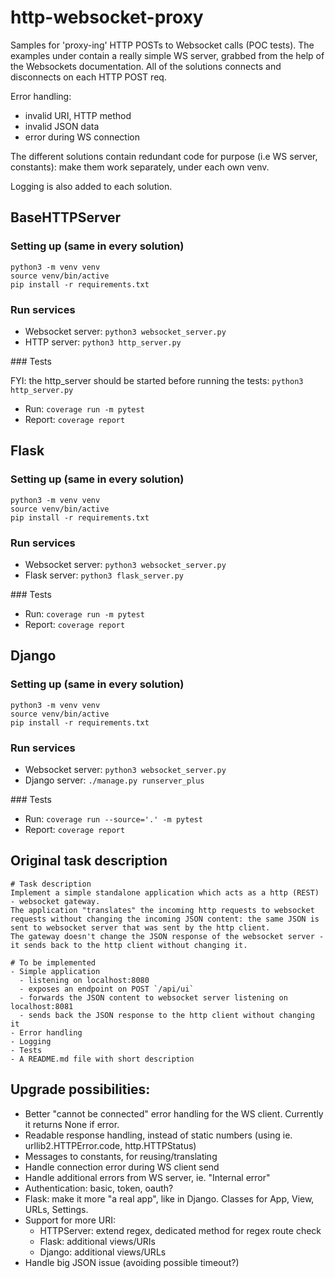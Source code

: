 # http-websocket-proxy
Samples for 'proxy-ing' HTTP POSTs to Websocket calls (POC tests).
The examples under contain a really simple WS server, grabbed from the help of the Websockets documentation.
All of the solutions connects and disconnects on each HTTP POST req.

Error handling:
- invalid URI, HTTP method
- invalid JSON data
- error during WS connection

The different solutions contain redundant code for purpose (i.e WS server, constants): make them work separately, under each own venv. 

Logging is also added to each solution. 


## BaseHTTPServer

### Setting up (same in every solution)

```
python3 -m venv venv
source venv/bin/active
pip install -r requirements.txt
```

### Run services

- Websocket server: `python3 websocket_server.py`
- HTTP server: `python3 http_server.py`

### Tests

FYI: the http_server should be started before running the tests: `python3 http_server.py`

- Run: `coverage run -m pytest`
- Report: `coverage report`


## Flask

### Setting up (same in every solution)
    
```
python3 -m venv venv
source venv/bin/active
pip install -r requirements.txt
```

### Run services

- Websocket server: `python3 websocket_server.py`
- Flask server: `python3 flask_server.py`

### Tests

- Run: `coverage run -m pytest`
- Report: `coverage report`


## Django

### Setting up (same in every solution)

```    
python3 -m venv venv
source venv/bin/active
pip install -r requirements.txt
```

### Run services

- Websocket server: `python3 websocket_server.py`
- Django server: `./manage.py runserver_plus`

### Tests

- Run: `coverage run --source='.' -m pytest`
- Report: `coverage report`


## Original task description

```    
# Task description
Implement a simple standalone application which acts as a http (REST) - websocket gateway.
The application "translates" the incoming http requests to websocket requests without changing the incoming JSON content: the same JSON is sent to websocket server that was sent by the http client.
The gateway doesn't change the JSON response of the websocket server - it sends back to the http client without changing it.

# To be implemented
- Simple application
  - listening on localhost:8080
  - exposes an endpoint on POST `/api/ui`
  - forwards the JSON content to websocket server listening on localhost:8081
  - sends back the JSON response to the http client without changing it
- Error handling
- Logging
- Tests
- A README.md file with short description
```    

## Upgrade possibilities:
- Better "cannot be connected" error handling for the WS client. Currently it returns None if error.
- Readable response handling, instead of static numbers (using ie. urllib2.HTTPError.code, http.HTTPStatus)
- Messages to constants, for reusing/translating
- Handle connection error during WS client send
- Handle additional errors from WS server, ie. "Internal error"
- Authentication: basic, token, oauth?
- Flask: make it more "a real app", like in Django. Classes for App, View, URLs, Settings.
- Support for more URI: 
  - HTTPServer: extend regex, dedicated method for regex route check
  - Flask: additional views/URIs
  - Django: additional views/URLs
- Handle big JSON issue (avoiding possible timeout?)
